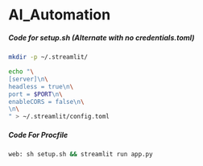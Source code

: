 # AI_Automation

##### Code for setup.sh (Alternate with no credentials.toml)
```sh
mkdir -p ~/.streamlit/

echo "\
[server]\n\
headless = true\n\
port = $PORT\n\
enableCORS = false\n\
\n\
" > ~/.streamlit/config.toml
```


##### Code For Procfile
```sh
web: sh setup.sh && streamlit run app.py
```
